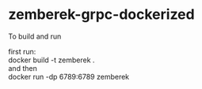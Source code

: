 # zemberek-grpc-dockerized


To build and run

first run:      
docker build -t zemberek .  
and then  
docker run -dp 6789:6789 zemberek

